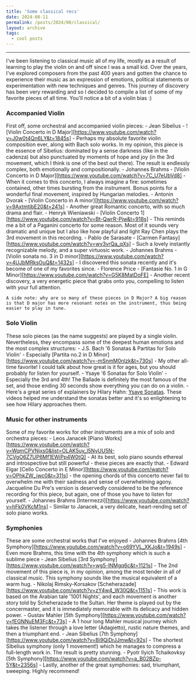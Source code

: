 ```yaml
---
title: 'Some classical recs'
date: 2024-08-11
permalink: /posts/2024/08/classical/
layout: archive
tags:
  - cool posts
---
```



-----


I've been listening to classical music all of my life, mostly as a result of learning to play the violin on and off since I was a small kid. Over the years, I've explored composers from the past 400 years and gotten the chance to experience their music as an expression of emotions, political statements or experimentation with new techniques and genres. This journey of discovery has been very rewarding and so I decided to compile a list of some of my favorite pieces of all time. You'll notice a bit of a violin bias :)


### **Accompanied Violin**
First off, some orchestral and accompanied violin pieces:
    - Jean Sibelius - ![Violin Concerto in D Major][https://www.youtube.com/watch?v=J0w0t4Qn6LY&t=1845s]
        - Perhaps my absolute favorite violin composition ever, along with Bach solo works. In my opinion, this piece is the essence of Sibelius: dominated by a sense darkness (like in the cadenza) but also punctuated by moments of hope and joy (in the 3rd movement, which I think is one of the best out there). The result is endlessly complex, both emotionally and compositionally.
    - Johannes Brahms - [Violin Concerto in D Major][https://www.youtube.com/watch?v=7C_U7eUbVd8]
        - When it comes to this concerto, I always imagine a fire: sometimes contained, other times bursting from the instrument. Bonus points for a wonderful final movement, inspired by Hungarian melodies.
    - Antonin Dvorak - [Violin Concerto in A minor][https://www.youtube.com/watch?v=9AxtmtjbE20&t=241s]
        - Another great Romantic concerto, with so much drama and flair. 
    - Henryk Wieniawski - [Violin Concerto 1][https://www.youtube.com/watch?v=Bt-QwrR-Pjw&t=918s]
        - This reminds me a bit of a Paganini concerto for some reason. Most of it sounds very dramatic and unique but I also like how playful and light Ray Chen plays the 3rd movement in this recording.
    - Pablo de Sarasate - [Carmen Fantasy][https://www.youtube.com/watch?v=wv3vrQa_qXs]
        - Such a lovely instantly recognizable melody, and a super virtuosic work. 
    - Johannes Brahms - [Violin sonata no. 3 in D minor][https://www.youtube.com/watch?v=4UJbMRksOuQ&t=1432s]
        - I discovered this sonata recently and it's become of one of my favorites since.
    - Florence Price - [Fantasie No. 1 in G Minor][https://www.youtube.com/watch?v=G5K8MatDoFE]
        - Another recent discovery, a very energetic piece that grabs onto you, compelling to listen with your full attention. 

    A side note: why are so many of these pieces in D Major? A big reason is that D major has more resonant notes on the instrument, thus being easier to play in tune.

### **Solo Violin**
These solo pieces (as the name suggests) are played by a single violin. Nevertheless, they encompass some of the deepest human emotions and the most complex structures:
    - J.S. Bach '6 Sonatas & Partitas for Solo Violin'
        - Especially [Partita no.2 in D Minor][https://www.youtube.com/watch?v=-mSnmM0nlzk&t=730s]
        - My other all-time favorite! I could talk about how great is it for ages, but you should probably for listen for yourself.
    - Ysaye '6 Sonatas for Solo Violin'
        - Especially the 3rd and 4th! The Ballade is definitely the most famous of the set, and those ending 30 seconds show everything you can do on a violin. 
        - Here's a great series of explainers by Hilary Hahn: [Ysaye Sonatas](https://www.youtube.com/watch?v=TOKKDlyHYoU&list=PLgKB_Ad7GdlRQV1L2h0CbZug2tlMSFE2o). These videos helped me understand the sonatas better and it's so enlightening to see how Hilary approaches them.

### **Music for other instruments**
Some of my favorite works for other instruments are a mix of solo and orchestra pieces:
    - Leos Janacek [Piano Works][https://www.youtube.com/watch?v=WqmCPVNjxs0&list=OLAK5uy_l5NyUU5N-7CVgO6Z7UP6Mf1EWiPp4W0tQ]
        - At its best, solo piano sounds ethereal and introspective but still powerful - these pieces are exactly that.
    - Edward Elgar [Cello Concerto in E Minor][https://www.youtube.com/watch?v=OPhkZW_jwc0&t=311s]
        - the opening chords of this concerto never fail to overwhelm me with their sadness and sense of overwhelming agony. Jacqueline Du Pre's version is deservedly considered to be the reference recording for this piece, but again, one of those you have to listen for yourself. 
    - Johannes Brahms [Intermezzi][https://www.youtube.com/watch?v=hFk0VKcM1ns]
        - Similar to Janacek, a very delicate, heart-rending set of solo piano works. 


### **Symphonies**
These are some orchestral works that I've enjoyed 
    - Johannes Brahms [4th Symphony][https://www.youtube.com/watch?v=o69YVL_XKJo&t=1949s]
       - Even more Brahms, this time with the 4th symphony which is such a sublime piece
    - Jean Sibelius [3rd Symphony][https://www.youtube.com/watch?v=wg5-lNMgq6c&t=1121s]
       - The 2nd movement of this piece is, in my opinion, among the most tender in all of classical music. This symphony sounds like the musical equivalent of a warm hug.
    - Nikolaj Rimsky-Korsakov [Scheherazade][https://www.youtube.com/watch?v=zY4w4_W30Q&t=1151s]
       - This work is based on the Arabian tale '1001 Nights', and each movement is another story told by Scheherazade to the Sultan. Her theme is played out by the concermaster, and it is immediately memorable with its delicacy and hidden power.
    - Gustav Mahler [5th Symphony][https://www.youtube.com/watch?v=fEGNNuEM3Fc&t=73s]
       - A 1 hour long Mahler musical journey which takes the listener through a love letter (Adagietto), rustic nature themes, and then a triumphant end.
    - Jean Sibelius [7th Symphony][https://www.youtube.com/watch?v=Bi9QiDrJJmw&t=92s]
       - The shortest Sibelius symphony (only 1 movement!) which he manages to compress a full-length work in. The result is pretty stunning.
    - Pyotr Ilyich Tchaikovksy [5th Symphony][https://www.youtube.com/watch?v=a_B02BZp-5Y&t=2356s]
       - Lastly, another of the great symphonies: sad, triumphant, sweeping. Highly recommend!
